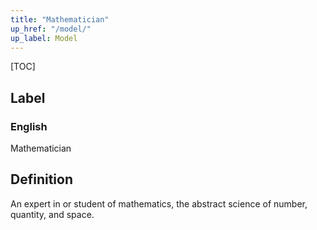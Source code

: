 ```yaml
---
title: "Mathematician"
up_href: "/model/"
up_label: Model
---
```


[TOC]

## Label

### English
Mathematician


## Definition
An expert in or student of mathematics, the abstract science of number, quantity, and space. 


    

